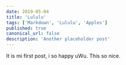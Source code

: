 ```yaml
---
date: 2019-05-04
title: 'Lululu'
tags: ['Markdown', 'Lululu', 'Apples']
published: true
canonical_url: false
description: 'Another placeholder post'
---
```


It is mi first post, i so happy uWu.
This so nice.
